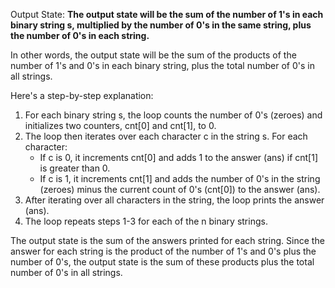 Output State: **The output state will be the sum of the number of 1's in each binary string s, multiplied by the number of 0's in the same string, plus the number of 0's in each string.**

In other words, the output state will be the sum of the products of the number of 1's and 0's in each binary string, plus the total number of 0's in all strings.

Here's a step-by-step explanation:

1. For each binary string s, the loop counts the number of 0's (zeroes) and initializes two counters, cnt[0] and cnt[1], to 0.
2. The loop then iterates over each character c in the string s. For each character:
	* If c is 0, it increments cnt[0] and adds 1 to the answer (ans) if cnt[1] is greater than 0.
	* If c is 1, it increments cnt[1] and adds the number of 0's in the string (zeroes) minus the current count of 0's (cnt[0]) to the answer (ans).
3. After iterating over all characters in the string, the loop prints the answer (ans).
4. The loop repeats steps 1-3 for each of the n binary strings.

The output state is the sum of the answers printed for each string. Since the answer for each string is the product of the number of 1's and 0's plus the number of 0's, the output state is the sum of these products plus the total number of 0's in all strings.
